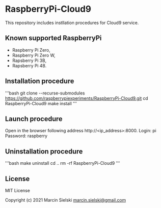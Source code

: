 # RaspberryPi-Cloud9

This repository includes instllation procedures for Cloud9 service.

## Known supported RaspberryPi

* Raspberry Pi Zero,
* Raspberry Pi Zero W,
* Rapsberry Pi 3B,
* Rapsberry Pi 4B.

## Installation procedure

'''bash
git clone --recurse-submodules https://github.com/raspberrypiexperiments/RaspberryPi-Cloud9.git
cd RaspberryPi-Cloud9
make install
'''

## Launch procedure

Open in the browser following address http://<ip_address>:8000.
Login: pi
Password: raspberry

## Uninstallation procedure

'''bash
make uninstall
cd ..
rm -rf RaspberryPi-Cloud9
'''

## License

MIT License

Copyright (c) 2021 Marcin Sielski marcin.sielski@gmail.com